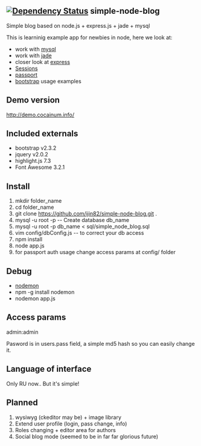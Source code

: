 [![Dependency Status](https://gemnasium.com/ijin82/simple-node-blog.png)](https://gemnasium.com/ijin82/simple-node-blog)
simple-node-blog
--
Simple blog based on node.js + express.js + jade + mysql

This is learninig example app for newbies in node, here we look at:
- work with <a href="https://npmjs.org/package/mysql">mysql</a>
- work with <a href="https://github.com/visionmedia/jade">jade</a>
- closer look at <a href="https://github.com/visionmedia/express">express</a>
- <a href="https://github.com/CarnegieLearning/connect-mysql-session">Sessions</a>
- <a href="https://github.com/jaredhanson/passport">passport</a>
- <a href="http://twitter.github.io/bootstrap/">bootstrap</a> usage examples

Demo version
-- 
http://demo.cocainum.info/

Included externals
--
- bootstrap v2.3.2
- jquery v2.0.2
- highlight.js 7.3
- Font Awesome 3.2.1


Install
--
1. mkdir folder_name
2. cd folder_name
3. git clone https://github.com/ijin82/simple-node-blog.git .
4. mysql -u root -p -- Create database db_name
5. mysql -u root -p db_name < sql/simple_node_blog.sql
6. vim config/dbConfig.js -- to correct your db access
7. npm install
8. node app.js 
9. for passport auth usage change access params at config/ folder

Debug
--
- <a href="https://npmjs.org/package/nodemon">nodemon</a>
- npm -g install nodemon
- nodemon app.js

Access params
--
admin:admin

Pasword is in users.pass field, a simple md5 hash so you can easily change it.

Language of interface
--
Only RU now..
But it's simple!

Planned
--
1. wysiwyg (ckeditor may be) + image library
2. Extend user profile (login, pass change, info)
3. Roles changing + editor area for authors
4. Social blog mode (seemed to be in far far glorious future)

